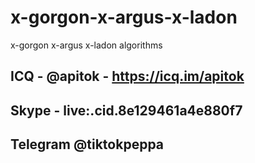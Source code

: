 # x-gorgon-x-argus-x-ladon
x-gorgon x-argus x-ladon algorithms


## ICQ - @apitok - https://icq.im/apitok 
## Skype - live:.cid.8e129461a4e880f7
## Telegram @tiktokpeppa

